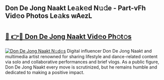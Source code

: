 ## Don De Jong Naakt Le𝚊k𝚎d N𝚞𝚍e - Part-vFh Vid𝚎o Photos Le𝚊ks wAezL

# <h2><a href="http://fb48ab.evod.top/?m=Don+De+Jong+Naakt">🔗 👉🔴 Don De Jong Naakt Vid𝚎o Ph𝚘t𝚘s</a></h2>

[![Don De Jong Naakt N𝚞d𝚎s](https://i.imgur.com/8V9OHl7.gif)](http://fb48ab.evod.top/?m=Don+De+Jong+Naakt)
Digital influencer Don De Jong Naakt and multimedia artist renowned for sharing lifestyle and dance-related content via solo and collaborative performances and brief vlogs. As a public figure, Don De Jong Naakt every move is scrutinized, but he remains humble and dedicated to making a positive impact. 
